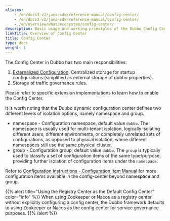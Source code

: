 ```yaml
---
aliases:
    - /en/docs3-v2/java-sdk/reference-manual/config-center/
    - /en/docs3-v2/java-sdk/reference-manual/config-center/
    - /en/overview/what/ecosystem/config-center/
description: Basic usage and working principles of the Dubbo Config Center
linkTitle: Overview of Config Center
title: Config Center
type: docs
weight: 1
---
```



The Config Center in Dubbo has two main responsibilities:

1. [Externalized Configuration](/en/overview/mannual/java-sdk/reference-manual/config/principle/#33-外部化配置): Centralized storage for startup configurations (simplified as external storage of dubbo.properties).
2. Storage of traffic governance rules.

Please refer to specific extension implementations to learn how to enable the Config Center.

It is worth noting that the Dubbo dynamic configuration center defines two different levels of isolation options, namely namespace and group.
* namespace - Configuration namespace, default value `dubbo`. The namespace is usually used for multi-tenant isolation, logically isolating different users, different environments, or completely unrelated sets of configurations, as opposed to physical isolation, where different namespaces still use the same physical cluster.
* group - Configuration group, default value `dubbo`. The `group` is typically used to classify a set of configuration items of the same type/purpose, providing further isolation of configuration items under the `namespace`.

Refer to [Configuration Instructions - Configuration Item Manual](/en/overview/mannual/java-sdk/reference-manual/config/properties/#dubboconfig-center) for more configuration items available in the config-center beyond namespace and group.

{{% alert title="Using the Registry Center as the Default Config Center" color="info" %}}
When using Zookeeper or Nacos as a registry center without explicitly configuring a config center, the Dubbo framework defaults to using Zookeeper or Nacos as the config center for service governance purposes.
{{% /alert %}}

